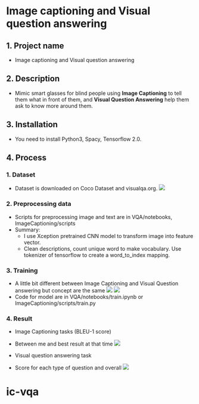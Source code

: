 # Image captioning and Visual question answering
## 1. Project name
- Image captioning and Visual question answering
## 2. Description
- Mimic smart glasses for blind people using **Image Captioning** to tell them what in front of them, and **Visual Question Answering** help them ask to know more around them.
## 3. Installation
- You need to install Python3, Spacy, Tensorflow 2.0.
## 4. Process
### 1. Dataset
- Dataset is downloaded on Coco Dataset and visualqa.org.
![](https://i.imgur.com/VCRMe2I.png)
### 2. Preprocessing data
- Scripts for preprocessing image and text are in VQA/notebooks, ImageCaptioning/scripts
- Summary:
    - I use Xception pretrained CNN model to transform image into feature vector.
    - Clean descriptions, count unique word to make vocabulary. Use tokenizer of tensorflow to create a word_to_index mapping.
### 3. Training
- A little bit different between Image Captioning and Visual Question answering but concept are the same
![](https://i.imgur.com/41WD5Q8.png)
![](https://i.imgur.com/tiqunFu.png)
- Code for model are in VQA/notebooks/train.ipynb or ImageCaptioning/scripts/train.py
### 4. Result
- Image Captioning tasks (BLEU-1 score)
- Between me and best result at that time
![](https://i.imgur.com/bmBa82I.png)

- Visual question answering task
- Score for each type of question and overall
![](https://i.imgur.com/hb61VFm.png)
# ic-vqa
